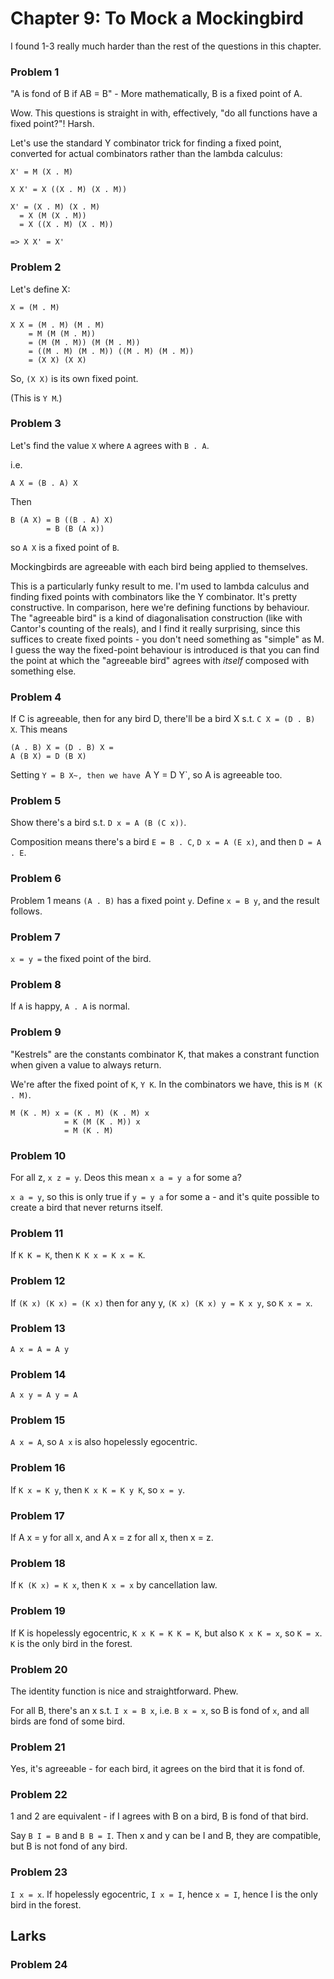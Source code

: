 # Chapter 9: To Mock a Mockingbird

I found 1-3 really much harder than the rest of the questions in this
chapter.

### Problem 1

"A is fond of B if AB = B" - More mathematically, B is a fixed point
of A.

Wow. This questions is straight in with, effectively, "do all
functions have a fixed point?"! Harsh.

Let's use the standard Y combinator trick for finding a fixed point,
converted for actual combinators rather than the lambda calculus:

```
X' = M (X . M)

X X' = X ((X . M) (X . M))

X' = (X . M) (X . M)
  = X (M (X . M))
  = X ((X . M) (X . M))

=> X X' = X'
```

### Problem 2

Let's define X:

```
X = (M . M)

X X = (M . M) (M . M)
    = M (M (M . M))
    = (M (M . M)) (M (M . M))
    = ((M . M) (M . M)) ((M . M) (M . M))
    = (X X) (X X)
```

So, `(X X)` is its own fixed point.


(This is `Y M`.)

### Problem 3

Let's find the value `X` where `A` agrees with `B . A`.

i.e.

```
A X = (B . A) X
```

Then

```
B (A X) = B ((B . A) X)
        = B (B (A x))
```

so `A X` is a fixed point of `B`.

Mockingbirds are agreeable with each bird being applied to themselves.

This is a particularly funky result to me. I'm used to lambda calculus
and finding fixed points with combinators like the Y combinator. It's
pretty constructive. In comparison, here we're defining functions by
behaviour. The "agreeable bird" is a kind of diagonalisation
construction (like with Cantor's counting of the reals), and I find it
really surprising, since this suffices to create fixed points - you
don't need something as "simple" as M. I guess the way the fixed-point
behaviour is introduced is that you can find the point at which the
"agreeable bird" agrees with *itself* composed with something else.

### Problem 4

If C is agreeable, then for any bird D, there'll be a bird X s.t.
`C X = (D . B) X`. This means

```
(A . B) X = (D . B) X =
A (B X) = D (B X)
```

Setting `Y = B X~, then we have `A Y = D Y`, so A is agreeable too.

### Problem 5

Show there's a bird s.t. `D x = A (B (C x))`.

Composition means there's a bird `E = B . C`, `D x = A (E x)`, and
then `D = A . E`.

### Problem 6

Problem 1 means `(A . B)` has a fixed point `y`. Define `x = B y`, and
the result follows.

### Problem 7

`x = y =` the fixed point of the bird.

### Problem 8

If `A` is happy, `A . A` is normal.

### Problem 9

"Kestrels" are the constants combinator K, that makes a constrant
function when given a value to always return.

We're after the fixed point of `K`, `Y K`. In the combinators we have,
this is `M (K . M)`.

```
M (K . M) x = (K . M) (K . M) x
            = K (M (K . M)) x
            = M (K . M)
```

### Problem 10

For all z, `x z = y`. Deos this mean `x a = y a` for some a?

`x a = y`, so this is only true if `y = y a` for some a - and it's
quite possible to create a bird that never returns itself.

### Problem 11

If `K K = K`, then `K K x = K x = K`.

### Problem 12

If `(K x) (K x) = (K x)` then for any y, `(K x) (K x) y = K x y`, so
`K x = x`.

### Problem 13

`A x = A = A y`

### Problem 14

`A x y = A y = A`

### Problem 15

`A x = A`, so `A x` is also hopelessly egocentric.

### Problem 16

If `K x = K y`, then `K x K = K y K`, so `x = y`.

### Problem 17

If A x = y for all x, and A x = z for all x, then x = z.

### Problem 18

If `K (K x) = K x`, then `K x = x` by cancellation law.

### Problem 19

If K is hopelessly egocentric, `K x K = K K = K`, but also `K x K =
x`, so `K = x`. `K` is the only bird in the forest.

### Problem 20

The identity function is nice and straightforward. Phew.

For all B, there's an x s.t. `I x = B x`, i.e. `B x = x`, so B is fond
of `x`, and all birds are fond of some bird.

### Problem 21

Yes, it's agreeable - for each bird, it agrees on the bird that it is
fond of.

### Problem 22

1 and 2 are equivalent - if I agrees with B on a bird, B is fond of
that bird.

Say `B I = B` and `B B = I`. Then x and y can be I and B, they are
compatible, but B is not fond of any bird.

### Problem 23

`I x = x`. If hopelessly egocentric, `I x = I`, hence `x = I`, hence I
is the only bird in the forest.

## Larks

### Problem 24

